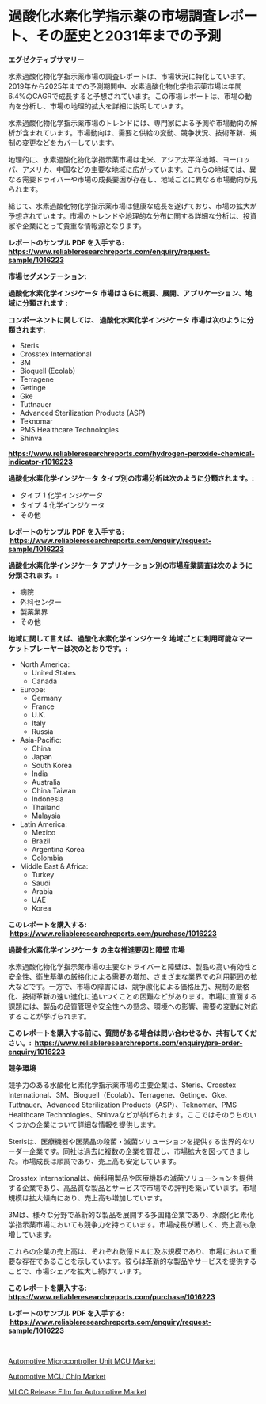 <p><h1>過酸化水素化学指示薬の市場調査レポート、その歴史と2031年までの予測</h1></p><p><strong>エグゼクティブサマリー</strong></p>
<p><p>水素過酸化物化学指示薬市場の調査レポートは、市場状況に特化しています。2019年から2025年までの予測期間中、水素過酸化物化学指示薬市場は年間6.4%のCAGRで成長すると予想されています。この市場レポートは、市場の動向を分析し、市場の地理的拡大を詳細に説明しています。</p><p>水素過酸化物化学指示薬市場のトレンドには、専門家による予測や市場動向の解析が含まれています。市場動向は、需要と供給の変動、競争状況、技術革新、規制の変更などをカバーしています。</p><p>地理的に、水素過酸化物化学指示薬市場は北米、アジア太平洋地域、ヨーロッパ、アメリカ、中国などの主要な地域に広がっています。これらの地域では、異なる需要ドライバーや市場の成長要因が存在し、地域ごとに異なる市場動向が見られます。</p><p>総じて、水素過酸化物化学指示薬市場は健康な成長を遂げており、市場の拡大が予想されています。市場のトレンドや地理的な分布に関する詳細な分析は、投資家や企業にとって貴重な情報源となります。</p></p>
<p><strong>レポートのサンプル PDF を入手する: <a href="https://www.reliableresearchreports.com/enquiry/request-sample/1016223">https://www.reliableresearchreports.com/enquiry/request-sample/1016223</a></strong></p>
<p><strong>市場セグメンテーション:</strong></p>
<p><strong> 過酸化水素化学インジケータ 市場はさらに概要、展開、アプリケーション、地域に分類されます :</strong></p>
<p><strong>コンポーネントに関しては、 過酸化水素化学インジケータ 市場は次のように分類されます: &nbsp;</strong></p>
<p><ul><li>Steris</li><li>Crosstex International</li><li>3M</li><li>Bioquell (Ecolab)</li><li>Terragene</li><li>Getinge</li><li>Gke</li><li>Tuttnauer</li><li>Advanced Sterilization Products (ASP)</li><li>Teknomar</li><li>PMS Healthcare Technologies</li><li>Shinva</li></ul></p>
<p><strong><a href="https://www.reliableresearchreports.com/hydrogen-peroxide-chemical-indicator-r1016223">https://www.reliableresearchreports.com/hydrogen-peroxide-chemical-indicator-r1016223</a></strong></p>
<p><strong> 過酸化水素化学インジケータ タイプ別の市場分析は次のように分類されます。:</strong></p>
<p><ul><li>タイプ 1 化学インジケータ</li><li>タイプ 4 化学インジケータ</li><li>その他</li></ul></p>
<p><strong>レポートのサンプル PDF を入手する: &nbsp;<a href="https://www.reliableresearchreports.com/enquiry/request-sample/1016223">https://www.reliableresearchreports.com/enquiry/request-sample/1016223</a></strong></p>
<p><strong> 過酸化水素化学インジケータ アプリケーション別の市場産業調査は次のように分類されます。:</strong></p>
<p><ul><li>病院</li><li>外科センター</li><li>製薬業界</li><li>その他</li></ul></p>
<p><strong>地域に関して言えば、過酸化水素化学インジケータ 地域ごとに利用可能なマーケットプレーヤーは次のとおりです。:</strong></p>
<p><ul>
    <li>
        North America:
        <ul>
            <li>United States</li>
            <li>Canada</li>
        </ul>
    </li>
    <li>
        Europe:
        <ul>
            <li>Germany</li>
            <li>France</li>
            <li>U.K.</li>
            <li>Italy</li>
            <li>Russia</li>
        </ul>
    </li>
    <li>
        Asia-Pacific:
        <ul>
            <li>China</li>
            <li>Japan</li>
            <li>South Korea</li>
            <li>India</li>
            <li>Australia</li>
            <li>China Taiwan</li>
            <li>Indonesia</li>
            <li>Thailand</li>
            <li>Malaysia</li>
        </ul>
    </li>
    <li>
        Latin America:
        <ul>
            <li>Mexico</li>
            <li>Brazil</li>
            <li>Argentina Korea</li>
            <li>Colombia</li>
        </ul>
    </li>
    <li>
        Middle East & Africa:
        <ul>
            <li>Turkey</li>
            <li>Saudi</li>
            <li>Arabia</li>
            <li>UAE</li>
            <li>Korea</li>
        </ul>
    </li>
    </ul></p>
<p><strong>このレポートを購入する: &nbsp;<a href="https://www.reliableresearchreports.com/purchase/1016223">https://www.reliableresearchreports.com/purchase/1016223</a></strong></p>
<p><strong>過酸化水素化学インジケータ の主な推進要因と障壁 市場</strong></p>
<p><p>水素過酸化物化学指示薬市場の主要なドライバーと障壁は、製品の高い有効性と安全性、衛生基準の厳格化による需要の増加、さまざまな業界での利用範囲の拡大などです。一方で、市場の障害には、競争激化による価格圧力、規制の厳格化、技術革新の速い進化に追いつくことの困難などがあります。市場に直面する課題には、製品の品質管理や安全性への懸念、環境への影響、需要の変動に対応することが挙げられます。</p></p>
<p><strong>このレポートを購入する前に、質問がある場合は問い合わせるか、共有してください。:&nbsp; <a href="https://www.reliableresearchreports.com/enquiry/pre-order-enquiry/1016223">https://www.reliableresearchreports.com/enquiry/pre-order-enquiry/1016223</a></strong></p>
<p><strong>競争環境</strong></p>
<p><p>競争力のある水酸化ヒ素化学指示薬市場の主要企業は、Steris、Crosstex International、3M、Bioquell（Ecolab）、Terragene、Getinge、Gke、Tuttnauer、Advanced Sterilization Products（ASP）、Teknomar、PMS Healthcare Technologies、Shinvaなどが挙げられます。ここではそのうちのいくつかの企業について詳細な情報を提供します。</p><p>Sterisは、医療機器や医薬品の殺菌・滅菌ソリューションを提供する世界的なリーダー企業です。同社は過去に複数の企業を買収し、市場拡大を図ってきました。市場成長は順調であり、売上高も安定しています。</p><p>Crosstex Internationalは、歯科用製品や医療機器の滅菌ソリューションを提供する企業であり、高品質な製品とサービスで市場での評判を築いています。市場規模は拡大傾向にあり、売上高も増加しています。</p><p>3Mは、様々な分野で革新的な製品を展開する多国籍企業であり、水酸化ヒ素化学指示薬市場においても競争力を持っています。市場成長が著しく、売上高も急増しています。</p><p>これらの企業の売上高は、それぞれ数億ドルに及ぶ規模であり、市場において重要な存在であることを示しています。彼らは革新的な製品やサービスを提供することで、市場シェアを拡大し続けています。</p></p>
<p><strong>このレポートを購入する: &nbsp; <a href="https://www.reliableresearchreports.com/purchase/1016223">https://www.reliableresearchreports.com/purchase/1016223</a></strong></p>
<p><strong>レポートのサンプル PDF を入手する: &nbsp;<a href="https://www.reliableresearchreports.com/enquiry/request-sample/1016223">https://www.reliableresearchreports.com/enquiry/request-sample/1016223</a></strong><strong></strong></p>
<p>&nbsp;</p>
<p><p><a href="https://carnation-joke-41f.notion.site/Decoding-Automotive-Microcontroller-Unit-MCU-Market-Metrics-Market-Share-Trends-and-Growth-Patter-3454c480b9704199bb777bf1a33f84ad">Automotive Microcontroller Unit MCU Market</a></p><p><a href="https://extreme-scabiosa-c81.notion.site/Automotive-MCU-Chip-Market-Focuses-on-Market-Share-Size-and-Projected-Forecast-Till-2031-0e2d4dc53c864a71895f0735a7d49d81">Automotive MCU Chip Market</a></p><p><a href="https://adventurous-uranium-ef9.notion.site/MLCC-Release-Film-for-Automotive-Market-Trends-Forecast-and-Competitive-Analysis-to-2031-275f7a82ffe64863add5acc3b726f8e7">MLCC Release Film for Automotive Market</a></p></p>